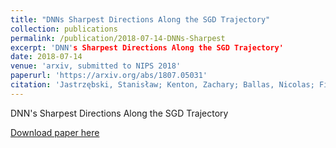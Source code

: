 ```yaml
---
title: "DNNs Sharpest Directions Along the SGD Trajectory"
collection: publications
permalink: /publication/2018-07-14-DNNs-Sharpest
excerpt: 'DNN's Sharpest Directions Along the SGD Trajectory'
date: 2018-07-14
venue: 'arxiv, submitted to NIPS 2018'
paperurl: 'https://arxiv.org/abs/1807.05031'
citation: 'Jastrzębski, Stanisław; Kenton, Zachary; Ballas, Nicolas; Fischer, Asja; Bengio, Yoshua; Storkey, Amos (2018). "DNNs Sharpest Directions Along the SGD Trajectory"'
---
```

DNN's Sharpest Directions Along the SGD Trajectory

[Download paper here](https://arxiv.org/abs/1807.05031)
